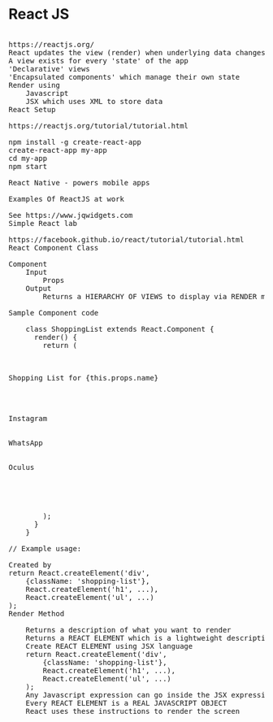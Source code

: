 # React JS

<pre>
	
https://reactjs.org/
React updates the view (render) when underlying data changes
A view exists for every 'state' of the app
'Declarative' views
'Encapsulated components' which manage their own state
Render using
	Javascript
	JSX which uses XML to store data
React Setup

https://reactjs.org/tutorial/tutorial.html

npm install -g create-react-app
create-react-app my-app
cd my-app
npm start

React Native - powers mobile apps

Examples Of ReactJS at work

See https://www.jqwidgets.com
Simple React lab

https://facebook.github.io/react/tutorial/tutorial.html
React Component Class

Component
	Input
		Props 
	Output
		Returns a HIERARCHY OF VIEWS to display via RENDER method
	
Sample Component code

	class ShoppingList extends React.Component {
	  render() {
	    return (
	    

		    
Shopping List for {this.props.name}

		    

			    
Instagram

			    
WhatsApp

			    
Oculus

	        

        

	    );
	  }
	}

// Example usage: 

Created by
return React.createElement('div', 
	{className: 'shopping-list'},
  	React.createElement('h1', ...),
  	React.createElement('ul', ...)
);
Render Method

	Returns a description of what you want to render
	Returns a REACT ELEMENT which is a lightweight description of what to render
	Create REACT ELEMENT using JSX language
	return React.createElement('div', 
		{className: 'shopping-list'},
		React.createElement('h1', ...),
		React.createElement('ul', ...)
	);
	Any Javascript expression can go inside the JSX expression
	Every REACT ELEMENT is a REAL JAVASCRIPT OBJECT
	React uses these instructions to render the screen

</pre>

